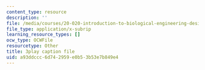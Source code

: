 ```yaml
---
content_type: resource
description: ''
file: /media/courses/20-020-introduction-to-biological-engineering-design-spring-2009/a93ddccc6d742959e0b53b53e7b849e4_o1bk4otKZw8.srt
file_type: application/x-subrip
learning_resource_types: []
ocw_type: OCWFile
resourcetype: Other
title: 3play caption file
uid: a93ddccc-6d74-2959-e0b5-3b53e7b849e4
---
```

